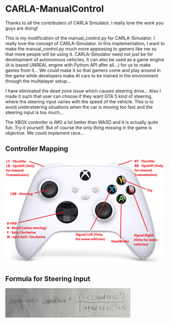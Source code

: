 # CARLA-ManualControl

Thanks to all the contributers of CARLA Simulator, I really love the work you guys are doing!

This is my modification of the manual_control.py for CARLA-Simulator. I really love the concept of CARLA-Simulator. 
In this implementation, I want to make the manual_control.py much more appeasing to gamers like me so that more 
people will be using it. CARLA-Simulator need not just be for development of autonomous vehicles, it can also be used as
a game engine (it is based UNREAL engine with Python API after all...) for us to make games from it... We could make it so
that gamers come and play around in the game while developers make AI cars to be trained in the environment through the 
multiplayer setup... 

I have eliminated the dead zone issue which causes steering drive... Also I made it such that user can choose if they want
GTA 5 kind of steering, where the steering input varies with the speed of the vehicle. This is to avoid understeering situations
when the car is moving too fast and the steering input is too much...

The XBOX controller is IMO a lot better than WASD and it is actually quite fun. Try it yourself. But of course the only thing 
missing in the game is objective. We could implement race... 

## Controller Mapping
![XBOX Control Mapping](https://github.com/YEOWEIHNGWHYELAB/CARLA-ManualControl/blob/main/Images/XboxKey.png)

## Formula for Steering Input 
![Steering INPUT Formula](https://github.com/YEOWEIHNGWHYELAB/CARLA-ManualControl/blob/main/Images/FormulaForSteeringInput.png)
